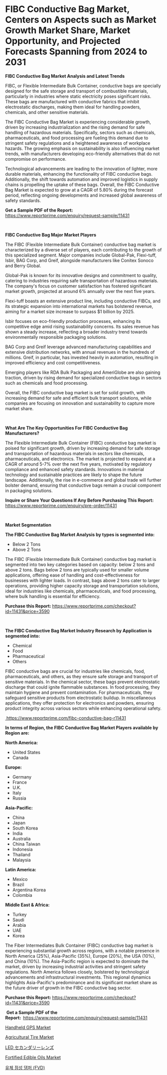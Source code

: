 <p><h1>FIBC Conductive Bag Market, Centers on Aspects such as Market Growth Market Share, Market Opportunity, and Projected Forecasts Spanning from 2024 to 2031</h1></p><p><strong>FIBC Conductive Bag Market Analysis and Latest Trends</strong></p>
<p><p>FIBC, or Flexible Intermediate Bulk Container, conductive bags are specially designed for the safe storage and transport of combustible materials, particularly in industries where static electricity poses significant risks. These bags are manufactured with conductive fabrics that inhibit electrostatic discharges, making them ideal for handling powders, chemicals, and other sensitive materials.</p><p>The FIBC Conductive Bag Market is experiencing considerable growth, driven by increasing industrialization and the rising demand for safe handling of hazardous materials. Specifically, sectors such as chemicals, pharmaceuticals, and food processing are fueling this demand due to stringent safety regulations and a heightened awareness of workplace hazards. The growing emphasis on sustainability is also influencing market trends, with manufacturers developing eco-friendly alternatives that do not compromise on performance.</p><p>Technological advancements are leading to the innovation of lighter, more durable materials, enhancing the functionality of FIBC conductive bags. Additionally, the shift towards automation and improved logistics in supply chains is propelling the uptake of these bags. Overall, the FIBC Conductive Bag Market is expected to grow at a CAGR of 5.80% during the forecast period, reflecting ongoing developments and increased global awareness of safety standards.</p></p>
<p><strong>Get a Sample PDF of the Report:&nbsp;</strong> <a href="https://www.reportprime.com/enquiry/request-sample/11431">https://www.reportprime.com/enquiry/request-sample/11431</a></p>
<p>&nbsp;</p>
<p><strong>FIBC Conductive Bag Major Market Players</strong></p>
<p><p>The FIBC (Flexible Intermediate Bulk Container) conductive bag market is characterized by a diverse set of players, each contributing to the growth of this specialized segment. Major companies include Global-Pak, Flexi-tuff, Isbir, BAG Corp, and Greif, alongside manufacturers like Conitex Sonoco and Berry Global. </p><p>Global-Pak is known for its innovative designs and commitment to quality, catering to industries requiring safe transportation of hazardous materials. The company's focus on customer satisfaction has fostered significant market growth, projected at around 6% annually over the next five years.</p><p>Flexi-tuff boasts an extensive product line, including conductive FIBCs, and its strategic expansion into international markets has bolstered revenue, aiming for a market size increase to surpass $1 billion by 2025.</p><p>Isbir focuses on eco-friendly production processes, enhancing its competitive edge amid rising sustainability concerns. Its sales revenue has shown a steady increase, reflecting a broader industry trend towards environmentally responsible packaging solutions.</p><p>BAG Corp and Greif leverage advanced manufacturing capabilities and extensive distribution networks, with annual revenues in the hundreds of millions. Greif, in particular, has invested heavily in automation, resulting in improved efficiency and cost competitiveness.</p><p>Emerging players like RDA Bulk Packaging and AmeriGlobe are also gaining traction, driven by rising demand for specialized conductive bags in sectors such as chemicals and food processing. </p><p>Overall, the FIBC conductive bag market is set for solid growth, with increasing demand for safe and efficient bulk transport solutions, while companies are focusing on innovation and sustainability to capture more market share.</p></p>
<p>&nbsp;</p>
<p><strong>What Are The Key Opportunities For FIBC Conductive Bag Manufacturers?</strong></p>
<p><p>The Flexible Intermediate Bulk Container (FIBC) conductive bag market is poised for significant growth, driven by increasing demand for safe storage and transportation of hazardous materials in sectors like chemicals, pharmaceuticals, and electronics. The market is projected to expand at a CAGR of around 5-7% over the next five years, motivated by regulatory compliance and enhanced safety standards. Innovations in material technology and sustainable practices are likely to shape the future landscape. Additionally, the rise in e-commerce and global trade will further bolster demand, ensuring that conductive bags remain a crucial component in packaging solutions.</p></p>
<p><strong>Inquire or Share Your Questions If Any Before Purchasing This Report:</strong> <a href="https://www.reportprime.com/enquiry/pre-order/11431">https://www.reportprime.com/enquiry/pre-order/11431</a></p>
<p>&nbsp;</p>
<p><strong>Market Segmentation</strong></p>
<p><strong>The FIBC Conductive Bag Market Analysis by types is segmented into:</strong></p>
<p><ul><li>Below 2 Tons</li><li>Above 2 Tons</li></ul></p>
<p><p>The FIBC (Flexible Intermediate Bulk Container) conductive bag market is segmented into two key categories based on capacity: below 2 tons and above 2 tons. Bags below 2 tons are typically used for smaller volume applications, offering ease of handling and cost-effectiveness for businesses with lighter loads. In contrast, bags above 2 tons cater to larger operations, providing higher capacity storage and transportation solutions, ideal for industries like chemicals, pharmaceuticals, and food processing, where bulk handling is essential for efficiency.</p></p>
<p><strong>Purchase this Report:&nbsp;</strong><a href="https://www.reportprime.com/checkout?id=11431&price=3590">https://www.reportprime.com/checkout?id=11431&price=3590</a></p>
<p>&nbsp;</p>
<p><strong>The FIBC Conductive Bag Market Industry Research by Application is segmented into:</strong></p>
<p><ul><li>Chemical</li><li>Food</li><li>Pharmaceutical</li><li>Others</li></ul></p>
<p><p>FIBC conductive bags are crucial for industries like chemicals, food, pharmaceuticals, and others, as they ensure safe storage and transport of sensitive materials. In the chemical sector, these bags prevent electrostatic discharge that could ignite flammable substances. In food processing, they maintain hygiene and prevent contamination. For pharmaceuticals, they safeguard sensitive products from electrostatic buildup. In miscellaneous applications, they offer protection for electronics and powders, ensuring product integrity across various sectors while enhancing operational safety.</p></p>
<p><a href="https://www.reportprime.com/fibc-conductive-bag-r11431">&nbsp;https://www.reportprime.com/fibc-conductive-bag-r11431</a></p>
<p><strong>In terms of Region, the FIBC Conductive Bag Market Players available by Region are:</strong></p>
<p>
    <p> <strong> North America: </strong>
        <ul>
            <li>United States</li>
            <li>Canada</li>
        </ul>
        </p> 
    <p> <strong> Europe: </strong>
        <ul>
            <li>Germany</li>
            <li>France</li>
            <li>U.K.</li>
            <li>Italy</li>
            <li>Russia</li>
        </ul>
        </p> 
    <p> <strong> Asia-Pacific: </strong>
        <ul>
            <li>China</li>
            <li>Japan</li>
            <li>South Korea</li>
            <li>India</li>
            <li>Australia</li>
            <li>China Taiwan</li>
            <li>Indonesia</li>
            <li>Thailand</li>
            <li>Malaysia</li>
        </ul>
        </p> 
    <p> <strong> Latin America: </strong>
        <ul>
            <li>Mexico</li>
            <li>Brazil</li>
            <li>Argentina Korea</li>
            <li>Colombia</li>
        </ul>
        </p> 
    <p> <strong> Middle East & Africa: </strong>
        <ul>
            <li>Turkey</li>
            <li>Saudi</li>
            <li>Arabia</li>
            <li>UAE</li>
            <li>Korea</li>
        </ul>
    </p>
    </p>
<p><p>The Fiber Intermediates Bulk Container (FIBC) conductive bag market is experiencing substantial growth across regions, with a notable presence in North America (25%), Asia-Pacific (35%), Europe (20%), the USA (10%), and China (10%). The Asia-Pacific region is expected to dominate the market, driven by increasing industrial activities and stringent safety regulations. North America follows closely, bolstered by technological advancements and infrastructural investments. This regional dynamics highlights Asia-Pacific's predominance and its significant market share as the future driver of growth in the FIBC conductive bag sector.</p></p>
<p><strong>Purchase this Report: </strong><a href="https://www.reportprime.com/checkout?id=11431&price=3590">https://www.reportprime.com/checkout?id=11431&price=3590</a></p>
<p>&nbsp;<strong>Get a Sample PDF of the Report:&nbsp;&nbsp;</strong><a href="https://www.reportprime.com/enquiry/request-sample/11431">https://www.reportprime.com/enquiry/request-sample/11431</a></p>
<p><strong></strong></p>
<p><p><a href="https://www.linkedin.com/pulse/global-handheld-gps-market-trends-analysis-future-growth-cwrdc?trackingId=LHJWUSc7RI%2BCMWzGMhESpw%3D%3D">Handheld GPS Market</a></p><p><a href="https://www.linkedin.com/pulse/what-growth-drivers-agricultural-tire-market-comprehensive-j397e?trackingId=UUeHt%2B%2BVQoWRP9nMkTpF0w%3D%3D">Agricultural Tire Market</a></p><p><a href="https://medium.com/@maudward1907/led-secondary-lens-market-%E3%81%AE%E3%82%B0%E3%83%AD%E3%83%BC%E3%83%90%E3%83%AB%E5%B8%82%E5%A0%B4%E6%A6%82%E8%A6%81%E3%81%AF-%E4%B8%96%E7%95%8C%E3%81%8A%E3%82%88%E3%81%B3%E4%B8%BB%E8%A6%81%E5%B8%82%E5%A0%B4%E3%81%AB%E3%81%8A%E3%81%91%E3%82%8B%E6%A5%AD%E7%95%8C%E3%81%AB%E5%BD%B1%E9%9F%BF%E3%82%92%E4%B8%8E%E3%81%88%E3%82%8B%E4%B8%BB%E8%A6%81%E3%81%AA%E3%83%88%E3%83%AC%E3%83%B3%E3%83%89%E3%81%AB%E3%81%A4%E3%81%84%E3%81%A6-%E7%8B%AC%E8%87%AA%E3%81%AE%E8%A6%96%E7%82%B9%E3%82%92%E6%8F%90%E4%BE%9B%E3%81%97%E3%81%BE%E3%81%99-23346c18c328">LED セカンダリーレンズ</a></p><p><a href="https://medium.com/@laurenperkins14/in-the-fortified-edible-oils-market-the-main-focus-is-on-keeping-costs-low-and-getting-the-most-317d0859399c">Fortified Edible Oils Market</a></p><p><a href="https://medium.com/@ixknzplk81/fluid-viscous-dampers-fvd-market-%EC%9D%98-%EA%B8%80%EB%A1%9C%EB%B2%8C-%EC%8B%9C%EC%9E%A5-%EA%B0%9C%EC%9A%94%EB%8A%94-%EC%A0%84-%EC%84%B8%EA%B3%84-%EB%B0%8F-%EC%A3%BC%EC%9A%94-%EC%8B%9C%EC%9E%A5%EC%9D%98-%EC%82%B0%EC%97%85%EC%97%90-%EC%98%81%ED%96%A5%EC%9D%84-%EB%AF%B8%EC%B9%98%EB%8A%94-%EC%A3%BC%EC%9A%94-%ED%8A%B8%EB%A0%8C%EB%93%9C%EC%97%90-%EB%8C%80%ED%95%9C-%EB%8F%85%ED%8A%B9%ED%95%9C-%EA%B4%80%EC%A0%90%EC%9D%84-%EC%A0%9C%EA%B3%B5%ED%95%A9%EB%8B%88%EB%8B%A4-2b62de5fd761?postPublishedType=initial">유체 점성 댐퍼 (FVD)</a></p></p>